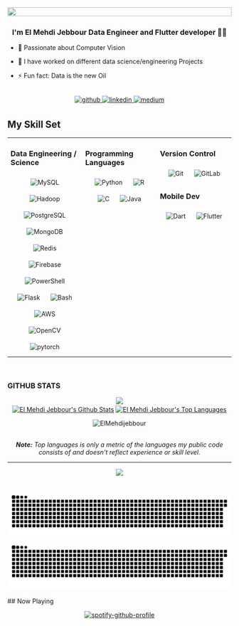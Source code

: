 <img src="https://github.com/ElMehdijebbour/my_profile/blob/0c71f4224b50368a63d1d658fd2cdf92a2215558/wallhaven-4575j5%20(1)%20(1).png" align="center" style="width: 100%;height:50%" />
</div>  
  
  
### <div align="center">I'm El Mehdi Jebbour Data Engineer  and Flutter developer 👨‍💻 </div>  


- 🤖  Passionate about Computer Vision  
  

- 💼 I have worked on different data science/engineering Projects  
  

- ⚡ Fun fact: Data is the new Oil  
  

<br/>  
<div align="center">
<a href="https://github.com/ElMehdijebbour" target="_blank">
<img src=https://img.shields.io/badge/github-%2324292e.svg?&style=for-the-badge&logo=github&logoColor=white alt=github style="margin-bottom: 5px;" />
</a>
<a href="https://linkedin.com/in/el-mehdi-jebbour/" target="_blank">
<img src=https://img.shields.io/badge/linkedin-%231E77B5.svg?&style=for-the-badge&logo=linkedin&logoColor=white alt=linkedin style="margin-bottom: 5px;" />
</a>
<a href="https://medium.com/@mehdijebbour/" target="_blank">
<img src=https://img.shields.io/badge/medium-%23292929.svg?&style=for-the-badge&logo=medium&logoColor=white alt=medium style="margin-bottom: 5px;" />
</a>  
</div>  

## My Skill Set  
<table><tr><td valign="top" width="33%">



### Data Engineering / Science  
<div align="center">  
<img style="margin: 10px" src="https://profilinator.rishav.dev/skills-assets/mysql-original-wordmark.svg" alt="MySQL" height="50" />  
<img style="margin: 10px" src="https://profilinator.rishav.dev/skills-assets/apache_hadoop-icon.svg" alt="Hadoop" height="50" />  
<img style="margin: 10px" src="https://profilinator.rishav.dev/skills-assets/postgresql-original-wordmark.svg" alt="PostgreSQL" height="50" />  
<img style="margin: 10px" src="https://profilinator.rishav.dev/skills-assets/mongodb-original-wordmark.svg" alt="MongoDB" height="50" />  
<img style="margin: 10px" src="https://profilinator.rishav.dev/skills-assets/redis-original-wordmark.svg" alt="Redis" height="50" />  
<img style="margin: 10px" src="https://profilinator.rishav.dev/skills-assets/firebase.png" alt="Firebase" height="50" />  
<img style="margin: 10px" src="https://profilinator.rishav.dev/skills-assets/powershell.png" alt="PowerShell" height="50" />  
<img style="margin: 10px" src="https://profilinator.rishav.dev/skills-assets/flask.png" alt="Flask" height="50" />  
<img style="margin: 10px" src="https://profilinator.rishav.dev/skills-assets/gnu_bash-icon.svg" alt="Bash" height="50" />  
<img style="margin: 10px" src="https://profilinator.rishav.dev/skills-assets/amazonwebservices-original-wordmark.svg" alt="AWS" height="50" />  
<img style="margin: 10px" src="https://profilinator.rishav.dev/skills-assets/opencv-icon.svg" alt="OpenCV" height="50" />  
<img style="margin: 10px" src="https://profilinator.rishav.dev/skills-assets/pytorch-icon.svg" alt="pytorch" height="50" />  
</div>

</td><td valign="top" width="33%">



### Programming Languages
  
<div align="center">  
<img style="margin: 10px" src="https://profilinator.rishav.dev/skills-assets/python-original.svg" alt="Python" height="50" />  
<img style="margin: 10px" src="https://profilinator.rishav.dev/skills-assets/r.svg" alt="R" height="50" />  
<img style="margin: 10px" src="https://profilinator.rishav.dev/skills-assets/c-original.svg" alt="C" height="50" />  
<img style="margin: 10px" src="https://profilinator.rishav.dev/skills-assets/java-original-wordmark.svg" alt="Java" height="50" />  
</div>

</td><td valign="top" width="33%">



### Version Control  
<div align="center">  
<img style="margin: 10px" src="https://profilinator.rishav.dev/skills-assets/git-scm-icon.svg" alt="Git" height="50" />  
<img style="margin: 10px" src="https://profilinator.rishav.dev/skills-assets/gitlab.svg" alt="GitLab" height="50" />  
</div>  



### Mobile Dev  
<div align="center">  
<img style="margin: 10px" src="https://profilinator.rishav.dev/skills-assets/dartlang-icon.svg" alt="Dart" height="50" />  
<img style="margin: 10px" src="https://profilinator.rishav.dev/skills-assets/flutterio-icon.svg" alt="Flutter" height="50" />  
</div>

</td></tr></table>  

<br/>  

### GITHUB STATS 

<diV>
  <div align="center">
    <a href="#"><img  src="https://github-readme-streak-stats.herokuapp.com/?user=ElMehdijebbour&show_icons=truee&theme=react&hide_border=true&bg_color=0D1117&title_color=5ce1e6&icon_color=5ce1e6" height="200"/></a>
   </div> 
  
  <div align="center">
    <a href="#"><img alt="El Mehdi Jebbour's Github Stats" src="https://github-readme-stats.vercel.app/api?username=ElMehdijebbour&show_icons=true&include_all_commits=true&count_private=true&theme=react&hide_border=true&bg_color=0D1117&title_color=5ce1e6&icon_color=5ce1e6" height="200"/></a>
    <a href="#"><img alt="El Mehdi Jebbour's Top Languages" src="https://github-readme-stats.vercel.app/api/top-langs/?username=ElMehdijebbour&langs_count=10&layout=compact&theme=react&hide_border=true&bg_color=0D1117&title_color=5ce1e6&icon_color=5ce1e6" height="200"/></a>
   <p align="center"> <img src="https://komarev.com/ghpvc/?username=ElMehdijebbour&label=Profile%20views&color=0e75b6&style=flat" alt="ElMehdijebbour" /> </p>
    <br/>
    <i><b>Note:</b> Top languages is only a metric of the languages my public code consists of and doesn't reflect experience or skill level.</i>
  </div>

  <hr/>
</div>
   
<div align="center">
  <img src="https://github-profile-trophy.vercel.app/?username=ElMehdijebbour&column=8&theme=onedark" />
</div>
<br/>


<div align="center">   
  
![github contribution grid snake animation](https://github.com/ElMehdijebbour/my_profile/blob/ece8af8eb94c1e116e2245a1560d775b634a2374/github-contribution-grid-snake-sissa.svg#gh-dark-mode-only)
![github contribution grid snake animation](https://github.com/ElMehdijebbour/my_profile/blob/ece8af8eb94c1e116e2245a1560d775b634a2374/github-contribution-grid-snake-sissa-white.svg#gh-light-mode-only)
  
</div>
## Now Playing 
<div align="center">   
  
[![spotify-github-profile](https://spotify-github-profile.vercel.app/api/view?uid=31f4ew27ublmp356idpo22vrl4je&cover_image=true&theme=default)](https://github.com/kittinan/spotify-github-profile)
  
</div>
